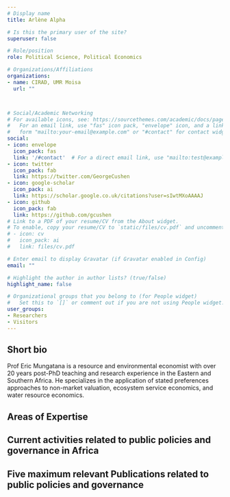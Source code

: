```yaml
---
# Display name
title: Arlène Alpha

# Is this the primary user of the site?
superuser: false

# Role/position
role: Political Science, Political Economics 

# Organizations/Affiliations
organizations:
- name: CIRAD, UMR Moisa
  url: ""



# Social/Academic Networking
# For available icons, see: https://sourcethemes.com/academic/docs/page-builder/#icons
#   For an email link, use "fas" icon pack, "envelope" icon, and a link in the
#   form "mailto:your-email@example.com" or "#contact" for contact widget.
social:
- icon: envelope
  icon_pack: fas
  link: '/#contact'  # For a direct email link, use "mailto:test@example.org".
- icon: twitter
  icon_pack: fab
  link: https://twitter.com/GeorgeCushen
- icon: google-scholar
  icon_pack: ai
  link: https://scholar.google.co.uk/citations?user=sIwtMXoAAAAJ
- icon: github
  icon_pack: fab
  link: https://github.com/gcushen
# Link to a PDF of your resume/CV from the About widget.
# To enable, copy your resume/CV to `static/files/cv.pdf` and uncomment the lines below.
# - icon: cv
#   icon_pack: ai
#   link: files/cv.pdf

# Enter email to display Gravatar (if Gravatar enabled in Config)
email: ""

# Highlight the author in author lists? (true/false)
highlight_name: false

# Organizational groups that you belong to (for People widget)
#   Set this to `[]` or comment out if you are not using People widget.
user_groups:
- Researchers
- Visitors
---
```


## Short bio
Prof Eric Mungatana is a resource and environmental economist with over 20 years post-PhD teaching and research experience in the Eastern and Southern Africa. He specializes in the application of stated preferences approaches to non-market valuation, ecosystem service economics, and water resource economics. 

## Areas of Expertise
## Current activities related to public policies and governance in Africa
## Five maximum relevant Publications related to public policies and governance
